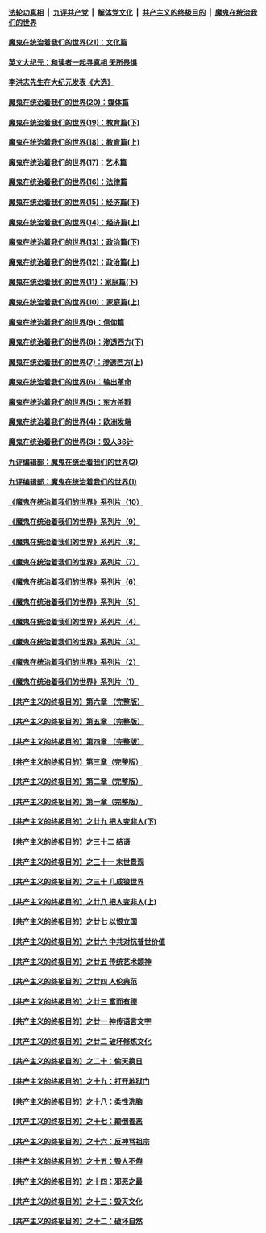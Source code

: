 

####  [法轮功真相](../../../../basic/blob/master/README.md?t=12310702) &nbsp;|&nbsp; [九评共产党](../../../../9ping.md/blob/master/README.md?t=12310702) &nbsp;|&nbsp; [解体党文化](../../../../jtdwh.md/blob/master/README.md?t=12310702)  &nbsp;|&nbsp; [共产主义的终极目的](../../../../gczydzjmd.md/blob/master/README.md?t=12310702) &nbsp;|&nbsp; [魔鬼在统治我们的世界](../../../../mgztzwmdsj.md/blob/master/README.md?t=12310702) 

#### [魔鬼在统治着我们的世界(21)：文化篇](../pages/nsc422/n10597706.md?t=12310702) 

#### [英文大纪元：和读者一起寻真相 无所畏惧](../pages/nsc422/n12542027.md?t=12310702) 

#### [李洪志先生在大纪元发表《大选》](../pages/nsc422/n12534746.md?t=12310702) 

#### [魔鬼在统治着我们的世界(20)：媒体篇](../pages/nsc422/n10586579.md?t=12310702) 

#### [魔鬼在统治着我们的世界(19)：教育篇(下)](../pages/nsc422/n10564808.md?t=12310702) 

#### [魔鬼在统治着我们的世界(18)：教育篇(上)](../pages/nsc422/n10526970.md?t=12310702) 

#### [魔鬼在统治着我们的世界(17)：艺术篇](../pages/nsc422/n10499093.md?t=12310702) 

#### [魔鬼在统治着我们的世界(16)：法律篇](../pages/nsc422/n10485969.md?t=12310702) 

#### [魔鬼在统治着我们的世界(15)：经济篇(下)](../pages/nsc422/n10469975.md?t=12310702) 

#### [魔鬼在统治着我们的世界(14)：经济篇(上)](../pages/nsc422/n10457370.md?t=12310702) 

#### [魔鬼在统治着我们的世界(13)：政治篇(下)](../pages/nsc422/n10448270.md?t=12310702) 

#### [魔鬼在统治着我们的世界(12)：政治篇(上)](../pages/nsc422/n10444576.md?t=12310702) 

#### [魔鬼在统治着我们的世界(11)：家庭篇(下)](../pages/nsc422/n10440961.md?t=12310702) 

#### [魔鬼在统治着我们的世界(10)：家庭篇(上)](../pages/nsc422/n10435448.md?t=12310702) 

#### [魔鬼在统治着我们的世界(9)：信仰篇](../pages/nsc422/n10432159.md?t=12310702) 

#### [魔鬼在统治着我们的世界(8)：渗透西方(下)](../pages/nsc422/n10429603.md?t=12310702) 

#### [魔鬼在统治着我们的世界(7)：渗透西方(上)](../pages/nsc422/n10426013.md?t=12310702) 

#### [魔鬼在统治着我们的世界(6)：输出革命](../pages/nsc422/n10421536.md?t=12310702) 

#### [魔鬼在统治着我们的世界(5)：东方杀戮](../pages/nsc422/n10417707.md?t=12310702) 

#### [魔鬼在统治着我们的世界(4)：欧洲发端](../pages/nsc422/n10414890.md?t=12310702) 

#### [魔鬼在统治着我们的世界(3)：毁人36计](../pages/nsc422/n10411583.md?t=12310702) 

#### [九评编辑部：魔鬼在统治着我们的世界(2)](../pages/nsc422/n10410036.md?t=12310702) 

#### [九评编辑部：魔鬼在统治着我们的世界(1)](../pages/nsc422/n10406825.md?t=12310702) 

#### [《魔鬼在统治着我们的世界》系列片（10）](../pages/nsc422/n12292670.md?t=12310702) 

#### [《魔鬼在统治着我们的世界》系列片（9）](../pages/nsc422/n12290859.md?t=12310702) 

#### [《魔鬼在统治着我们的世界》系列片（8）](../pages/nsc422/n12287445.md?t=12310702) 

#### [《魔鬼在统治着我们的世界》系列片（7）](../pages/nsc422/n12283425.md?t=12310702) 

#### [《魔鬼在统治着我们的世界》系列片（6）](../pages/nsc422/n12282314.md?t=12310702) 

#### [《魔鬼在统治着我们的世界》系列片（5）](../pages/nsc422/n12281419.md?t=12310702) 

#### [《魔鬼在统治着我们的世界》系列片（4）](../pages/nsc422/n12274024.md?t=12310702) 

#### [《魔鬼在统治着我们的世界》系列片（3）](../pages/nsc422/n12271322.md?t=12310702) 

#### [《魔鬼在统治着我们的世界》系列片（2）](../pages/nsc422/n12269049.md?t=12310702) 

#### [《魔鬼在统治着我们的世界》系列片（1）](../pages/nsc422/n12267575.md?t=12310702) 

#### [【共产主义的终极目的】第六章 （完整版）](../pages/nsc422/n11428913.md?t=12310702) 

#### [【共产主义的终极目的】第五章 （完整版）](../pages/nsc422/n11428912.md?t=12310702) 

#### [【共产主义的终极目的】第四章 （完整版）](../pages/nsc422/n11428907.md?t=12310702) 

#### [【共产主义的终极目的】第三章（完整版）](../pages/nsc422/n11428848.md?t=12310702) 

#### [【共产主义的终极目的】第二章（完整版）](../pages/nsc422/n11428831.md?t=12310702) 

#### [【共产主义的终极目的】第一章（完整版）](../pages/nsc422/n11417651.md?t=12310702) 

#### [【共产主义的终极目的】之廿九 把人变非人(下)](../pages/nsc422/n11344140.md?t=12310702) 

#### [【共产主义的终极目的】之三十二 结语](../pages/nsc422/n11360535.md?t=12310702) 

#### [【共产主义的终极目的】之三十一 末世景观](../pages/nsc422/n11351129.md?t=12310702) 

#### [【共产主义的终极目的】之三十 几成狼世界](../pages/nsc422/n11348280.md?t=12310702) 

#### [【共产主义的终极目的】之廿八 把人变非人(上)](../pages/nsc422/n11340492.md?t=12310702) 

#### [【共产主义的终极目的】之廿七 以恨立国](../pages/nsc422/n11336944.md?t=12310702) 

#### [【共产主义的终极目的】之廿六 中共对抗普世价值](../pages/nsc422/n11324785.md?t=12310702) 

#### [【共产主义的终极目的】之廿五 传统艺术颂神](../pages/nsc422/n11296396.md?t=12310702) 

#### [【共产主义的终极目的】之廿四 人伦典范](../pages/nsc422/n11296397.md?t=12310702) 

#### [【共产主义的终极目的】之廿三 富而有德](../pages/nsc422/n11283598.md?t=12310702) 

#### [【共产主义的终极目的】之廿一 神传语言文字](../pages/nsc422/n11263265.md?t=12310702) 

#### [【共产主义的终极目的】之廿二 破坏修炼文化](../pages/nsc422/n11245728.md?t=12310702) 

#### [【共产主义的终极目的】之二十：偷天换日](../pages/nsc422/n11238846.md?t=12310702) 

#### [【共产主义的终极目的】之十九：打开地狱门](../pages/nsc422/n11206376.md?t=12310702) 

#### [【共产主义的终极目的】之十八：柔性洗脑](../pages/nsc422/n11199994.md?t=12310702) 

#### [【共产主义的终极目的】之十七：颠倒善恶](../pages/nsc422/n11179782.md?t=12310702) 

#### [【共产主义的终极目的】之十六：反神骂祖宗](../pages/nsc422/n11166798.md?t=12310702) 

#### [【共产主义的终极目的】之十五：毁人不倦](../pages/nsc422/n11166792.md?t=12310702) 

#### [【共产主义的终极目的】之十四：邪恶之最](../pages/nsc422/n11150249.md?t=12310702) 

#### [【共产主义的终极目的】之十三：毁灭文化](../pages/nsc422/n11135227.md?t=12310702) 

#### [【共产主义的终极目的】之十二：破坏自然](../pages/nsc422/n11135214.md?t=12310702) 

